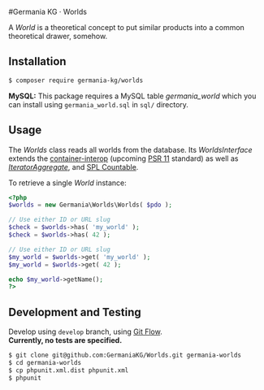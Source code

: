 #Germania KG · Worlds

A *World* is a theoretical concept to put similar products into a common theoretical drawer, somehow. 


## Installation

```bash
$ composer require germania-kg/worlds
```

**MySQL:** This package requires a MySQL table *germania_world* which you can install using `germania_world.sql` in `sql/` directory.


## Usage

The *Worlds* class reads all worlds from the database. Its *WorldsInterface* extends the [container-interop](https://github.com/container-interop/container-interop) (upcoming [PSR 11](https://github.com/php-fig/fig-standards/blob/master/proposed/container.md) standard) as well as [*IteratorAggregate*](http://php.net/manual/de/class.iteratoraggregate.php), and [SPL Countable](http://php.net/manual/de/class.countable.php).

To retrieve a single *World* instance:

```php
<?php
$worlds = new Germania\Worlds\Worlds( $pdo );

// Use either ID or URL slug
$check = $worlds->has( 'my_world' );
$check = $worlds->has( 42 );

// Use either ID or URL slug
$my_world = $worlds->get( 'my_world' );
$my_world = $worlds->get( 42 );

echo $my_world->getName();
?>
```


## Development and Testing

Develop using `develop` branch, using [Git Flow](https://github.com/nvie/gitflow).   
**Currently, no tests are specified.**

```bash
$ git clone git@github.com:GermaniaKG/Worlds.git germania-worlds
$ cd germania-worlds
$ cp phpunit.xml.dist phpunit.xml
$ phpunit
```
